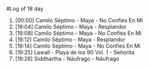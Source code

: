 #Log of 18 day

1. [00:00] Camilo Séptimo - Maya - No Confíes En Mí
1. [19:04] Camilo Séptimo - Maya - Resplandor
1. [19:08] Camilo Séptimo - Maya - No Confíes En Mí
1. [19:12] Camilo Séptimo - Maya - Resplandor
1. [19:14] Camilo Séptimo - Maya - No Confíes En Mí
1. [19:25] Lawall - Playa de los 90 Vol. 1 - Señorita
1. [19:28] Siddhartha - Náufrago - Náufrago
